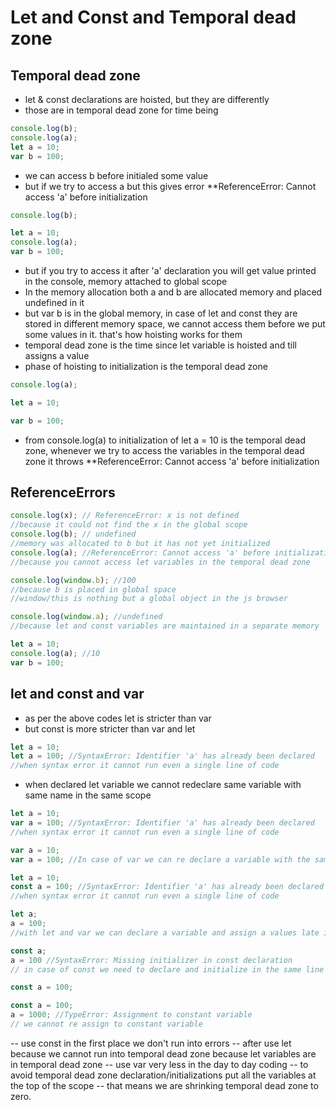 # Let and Const and Temporal dead zone

## Temporal dead zone

- let & const declarations are hoisted, but they are differently
- those are in temporal dead zone for time being

```javascript
console.log(b);
console.log(a);
let a = 10;
var b = 100;
```

- we can access b before initialed some value
- but if we try to access a but this gives error \*\*ReferenceError: Cannot access 'a' before initialization

```javascript
console.log(b);

let a = 10;
console.log(a);
var b = 100;
```

- but if you try to access it after 'a' declaration you will get value printed in the console, memory attached to global scope
- In the memory allocation both a and b are allocated memory and placed undefined in it
- but var b is in the global memory, in case of let and const they are stored in different memory space, we cannot access them before we put some values in it. that's how hoisting works for them
- temporal dead zone is the time since let variable is hoisted and till assigns a value
- phase of hoisting to initialization is the temporal dead zone

```javascript
console.log(a);

let a = 10;

var b = 100;
```

- from console.log(a) to initialization of let a = 10 is the temporal dead zone, whenever we try to access the variables in the temporal dead zone it throws \*\*ReferenceError: Cannot access 'a' before initialization

## ReferenceErrors

```javascript
console.log(x); // ReferenceError: x is not defined
//because it could not find the x in the global scope
console.log(b); // undefined
//memory was allocated to b but it has not yet initialized
console.log(a); //ReferenceError: Cannot access 'a' before initialization
//because you cannot access let variables in the temporal dead zone

console.log(window.b); //100
//because b is placed in global space
//window/this is nothing but a global object in the js browser

console.log(window.a); //undefined
//because let and const variables are maintained in a separate memory

let a = 10;
console.log(a); //10
var b = 100;
```

## let and const and var

- as per the above codes let is stricter than var
- but const is more stricter than var and let

```javascript
let a = 10;
let a = 100; //SyntaxError: Identifier 'a' has already been declared
//when syntax error it cannot run even a single line of code
```

- when declared let variable we cannot redeclare same variable with same name in the same scope

```javascript
let a = 10;
var a = 100; //SyntaxError: Identifier 'a' has already been declared
//when syntax error it cannot run even a single line of code
```

```javascript
var a = 10;
var a = 100; //In case of var we can re declare a variable with the same name again in the same scope
```

```javascript
let a = 10;
const a = 100; //SyntaxError: Identifier 'a' has already been declared
//when syntax error it cannot run even a single line of code
```

```javascript
let a;
a = 100;
//with let and var we can declare a variable and assign a values late in the code
```

```javascript
const a;
a = 100 //SyntaxError: Missing initializer in const declaration
// in case of const we need to declare and initialize in the same line like

const a = 100;

```

```javascript
const a = 100;
a = 1000; //TypeError: Assignment to constant variable
// we cannot re assign to constant variable
```

-- use const in the first place we don't run into errors
-- after use let because we cannot run into temporal dead zone because let variables are in temporal dead zone
-- use var very less in the day to day coding
-- to avoid temporal dead zone declaration/initializations put all the variables at the top of the scope
-- that means we are shrinking temporal dead zone to zero.
